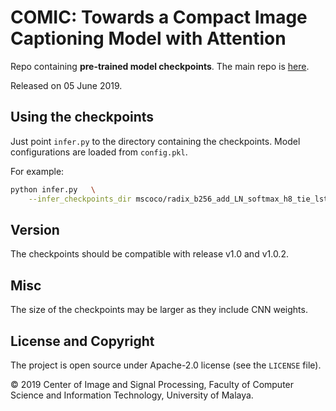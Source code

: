 # COMIC: Towards a Compact Image Captioning Model with Attention

Repo containing **pre-trained model checkpoints**.
The main repo is 
[here](https://github.com/jiahuei/COMIC-Compact-Image-Captioning-with-Attention).

Released on 05 June 2019.


## Using the checkpoints
Just point `infer.py` to the directory containing the checkpoints. 
Model configurations are loaded from `config.pkl`.

For example:
```bash
python infer.py   \
    --infer_checkpoints_dir mscoco/radix_b256_add_LN_softmax_h8_tie_lstm_cnnFT_run_01
```


## Version
The checkpoints should be compatible with release v1.0 and v1.0.2.


## Misc
The size of the checkpoints may be larger as they include CNN weights.


## License and Copyright
The project is open source under Apache-2.0 license (see the `LICENSE` file).

&#169; 2019 Center of Image and Signal Processing, 
Faculty of Computer Science and Information Technology, University of Malaya.

